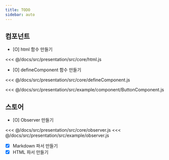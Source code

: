 ```yaml
---
title: TODO
sidebar: auto
---
```


## 컴포넌트
- [O] html 함수 만들기

<<< @/docs/src/presentation/src/core/html.js

- [O] defineComponent 함수 만들기

<<< @/docs/src/presentation/src/core/defineComponent.js

<<< @/docs/src/presentation/src/example/component/ButtonComponent.js

## 스토어
- [O] Observer 만들기

<<< @/docs/src/presentation/src/core/observer.js
<<< @/docs/src/presentation/src/example/observer.js

- [X] Markdown 파서 만들기
- [X] HTML 파서 만들기
